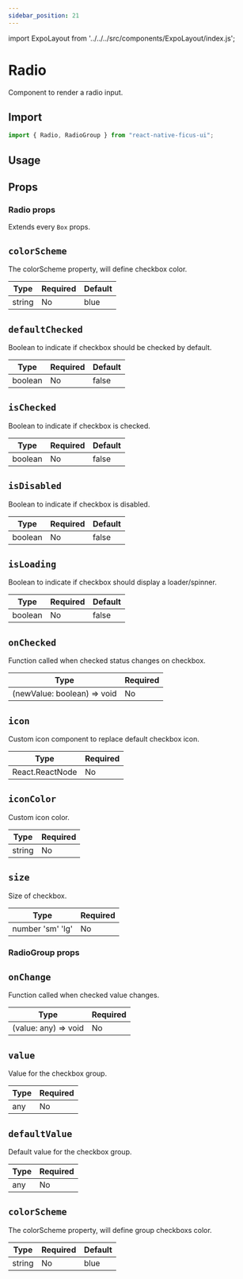 ```yaml
---
sidebar_position: 21
---
```


import ExpoLayout from '../../../src/components/ExpoLayout/index.js';

# Radio

Component to render a radio input.

## Import

```js
import { Radio, RadioGroup } from "react-native-ficus-ui";
```

## Usage

<ExpoLayout id="radio" />

## Props

### Radio props

Extends every `Box` props.

`colorScheme`
---
The colorScheme property, will define checkbox color.

|Type|Required|Default|
|---|---|---|
|string|No|blue|

`defaultChecked`
---
Boolean to indicate if checkbox should be checked by default.

|Type|Required|Default|
|---|---|---|
|boolean|No|false|

`isChecked`
---
Boolean to indicate if checkbox is checked.

|Type|Required|Default|
|---|---|---|
|boolean|No|false|

`isDisabled`
---
Boolean to indicate if checkbox is disabled.

|Type|Required|Default|
|---|---|---|
|boolean|No|false|

`isLoading`
---
Boolean to indicate if checkbox should display a loader/spinner.

|Type|Required|Default|
|---|---|---|
|boolean|No|false|

`onChecked`
---
Function called when checked status changes on checkbox.

|Type|Required|
|---|---|
|(newValue: boolean) => void|No|

`icon`
---
Custom icon component to replace default checkbox icon.

|Type|Required|
|---|---|
|React.ReactNode|No|

`iconColor`
---
Custom icon color.

|Type|Required|
|---|---|
|string|No|

`size`
---
Size of checkbox.

|Type|Required|
|---|---|
|number 'sm' 'lg'|No|

### RadioGroup props

`onChange`
---
Function called when checked value changes.

|Type|Required|
|---|---|
|(value: any) => void|No|

`value`
---
Value for the checkbox group.

|Type|Required|
|---|---|
|any|No|

`defaultValue`
---
Default value for the checkbox group.

|Type|Required|
|---|---|
|any|No|

`colorScheme`
---
The colorScheme property, will define group checkboxs color.

|Type|Required|Default|
|---|---|---|
|string|No|blue|